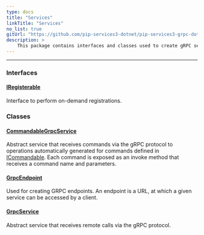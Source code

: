 ```yaml
---
type: docs
title: "Services"
linkTitle: "Services"
no_list: true
gitUrl: "https://github.com/pip-services3-dotnet/pip-services3-grpc-dotnet"
description: >
    This package contains interfaces and classes used to create gRPC services.
---
```

---
<div class="module-body"> 

### Interfaces

#### [IRegisterable](iregisterable)
Interface to perform on-demand registrations.


### Classes

#### [CommandableGrpcService](commandable_grpc_service)
Abstract service that receives commands via the gRPC protocol
to operations automatically generated for commands defined in [ICommandable](../../commons/commands/icommandable).
Each command is exposed as an invoke method that receives a command name and parameters.

#### [GrpcEndpoint](grpc_endpoint)
Used for creating GRPC endpoints. An endpoint is a URL, at which a given service can be accessed by a client.

#### [GrpcService](grpc_service)
Abstract service that receives remote calls via the gRPC protocol.


</div>

